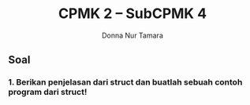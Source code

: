 # <h1 align="center"> CPMK 2 – SubCPMK 4 </h1>

<p align="center">Donna Nur Tamara</p>

## Soal

### 1. Berikan penjelasan dari struct dan buatlah sebuah contoh program dari struct!
